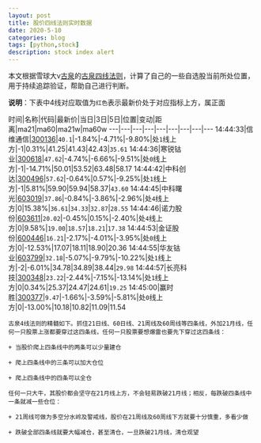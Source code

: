 ```yaml
---
layout: post
title: 股价四线法则实时数据
date: 2020-5-10
categories: blog
tags: [python,stock]
description: stock index alert
---
```



本文根据雪球大v[古泉](https://xueqiu.com/u/7148646888)的[古泉四线法则](https://xueqiu.com/7148646888/130498192)，计算了自己的一些自选股当前所处位置，用于持续追踪验证，帮助自己进行判断。

**说明**：下表中4线对应取值为`红色`表示最新价处于对应指标上方，属正面

时间|名称|代码|最新价|当日|3日|5日|位置|变动|距离|ma21|ma60|ma21w|ma60w
---|---|---|---|---|---|---|---|---
14:44:33|信维通信|[300136](https://xueqiu.com/S/SZ300136)|`40.1`|-1.84%|-4.71%|-9.80%|处`1`线上方|-1|0.31%|41.25|41.43|42.43|`35.61`
14:44:36|寒锐钴业|[300618](https://xueqiu.com/S/SZ300618)|`47.62`|-4.74%|-6.66%|-9.51%|处`0`线上方|-1|-14.71%|50.01|53.52|63.48|58.17
14:44:42|中科创达|[300496](https://xueqiu.com/S/SZ300496)|`57.62`|-0.64%|0.57%|-9.25%|处`1`线上方|-1|5.81%|59.90|59.94|58.37|`43.60`
14:44:45|中科曙光|[603019](https://xueqiu.com/S/SH603019)|`37.86`|-0.84%|-3.86%|-2.96%|处`4`线上方|0|15.38%|`36.61`|`34.33`|`32.87`|`28.55`
14:44:46|诺力股份|[603611](https://xueqiu.com/S/SH603611)|`20.02`|-0.45%|0.15%|-2.40%|处`4`线上方|0|9.58%|`19.00`|`18.57`|`18.21`|`17.38`
14:44:53|金证股份|[600446](https://xueqiu.com/S/SH600446)|`16.21`|-2.17%|-4.01%|-3.95%|处`0`线上方|0|-12.53%|17.07|18.11|18.90|20.36
14:44:55|华友钴业|[603799](https://xueqiu.com/S/SH603799)|`32.18`|-5.07%|-9.79%|-10.22%|处`1`线上方|-2|-6.01%|34.78|34.89|38.44|`29.98`
14:44:57|长亮科技|[300348](https://xueqiu.com/S/SZ300348)|`23.22`|-2.44%|-7.15%|-13.14%|处`1`线上方|0|0.34%|25.37|24.47|24.61|`19.25`
14:45:00|赢时胜|[300377](https://xueqiu.com/S/SZ300377)|`9.47`|-1.66%|-3.59%|-5.81%|处`0`线上方|0|-13.00%|10.18|10.82|11.09|11.54

```
古泉4线法则的精髓如下。抓住21日线、60日线、21周线及60周线等四条线，外加21月线，任何一只股票上涨都要穿过这四条线，任何一只股票要想爆雷也要先下穿过这四条线：

+ 当股价爬上四条线中的两条可以少量建仓

+ 爬上四条线中的三条可以加大仓位

+ 爬上四条线中的四条可以全仓

任何一只大牛，其股价都会坚守在21月线上方，不会轻易跌破21月线；相反，每跌破四条线中一条就减一些仓位：

+ 21周线可做为多空分水岭及警戒线，股价在21周线及60周线下方就要十分慎重，多看少做

+ 跌破全部四条线就要大幅减仓，甚至清仓，一旦跌破21月线，清仓观望
```